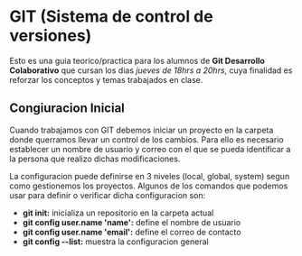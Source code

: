 # GIT (Sistema de control de versiones)

Esto es una guia teorico/practica para los alumnos de __Git Desarrollo Colaborativo__ que cursan los dias _jueves de 18hrs a 20hrs_, cuya finalidad es reforzar los conceptos y temas trabajados en clase.

## Congiuracion Inicial

Cuando trabajamos con GIT debemos iniciar un proyecto en la carpeta donde querramos llevar un control de los cambios.
Para ello es necesario establecer un nombre de usuario y correo con el que se pueda identificar a la persona que realizo dichas modificaciones.

La configuracion puede definirse en 3 niveles (local, global, system) segun como gestionemos los proyectos. Algunos de los comandos que podemos usar para definir o verificar dicha configuracion son:

* __git init:__ inicializa un repositorio en la carpeta actual
* __git config user.name 'name':__ define el nombre de usuario
* __git config user.name 'email':__ define el correo de contacto
* __git config --list:__ muestra la configuracion general